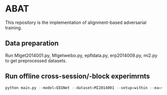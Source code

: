 # ABAT
This repository is the implementation of alignment-based adversarial training.

## Data preparation
Run MIget2014001.py, MIgetweibo.py, epfldata.py, erp2014009.py, mi2.py to get preprocessed datasets.

## Run offline cross-session/-block experimrnts
```python
python main.py --model=EEGNet --dataset=MI2014001 --setup=within --ea=sess --train=ATchastd
```

